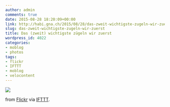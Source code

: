 ```yaml
---
author: admin
comments: true
date: 2015-08-28 18:20:09+00:00
link: http://habi.gna.ch/2015/08/28/das-zweit-wichtigste-zugeln-wir-zuerst/
slug: das-zweit-wichtigste-zugeln-wir-zuerst
title: Das (zweit) wichtigste zügeln wir zuerst
wordpress_id: 4022
categories:
- moblog
- photos
tags:
- flickr
- IFTTT
- moblog
- velocontent
---
```


![](http://ift.tt/1hlyhGS)  

  

from [Flickr](http://flic.kr/p/xUZYiQ) via [IFTTT](http://ift.tt/1c4nCfM).
